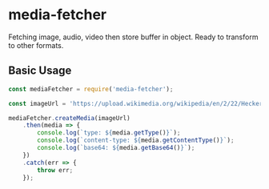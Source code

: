 media-fetcher
====

Fetching image, audio, video then store buffer in object.
Ready to transform to other formats.

## Basic Usage
```javascript
const mediaFetcher = require('media-fetcher');

const imageUrl = 'https://upload.wikimedia.org/wikipedia/en/2/22/Heckert_GNU_white.svg';

mediaFetcher.createMedia(imageUrl)
    .then(media => {
        console.log(`type: ${media.getType()}`);
        console.log(`content-type: ${media.getContentType()}`);
        console.log(`base64: ${media.getBase64()}`);
    })
    .catch(err => {
        throw err;
    });
```
